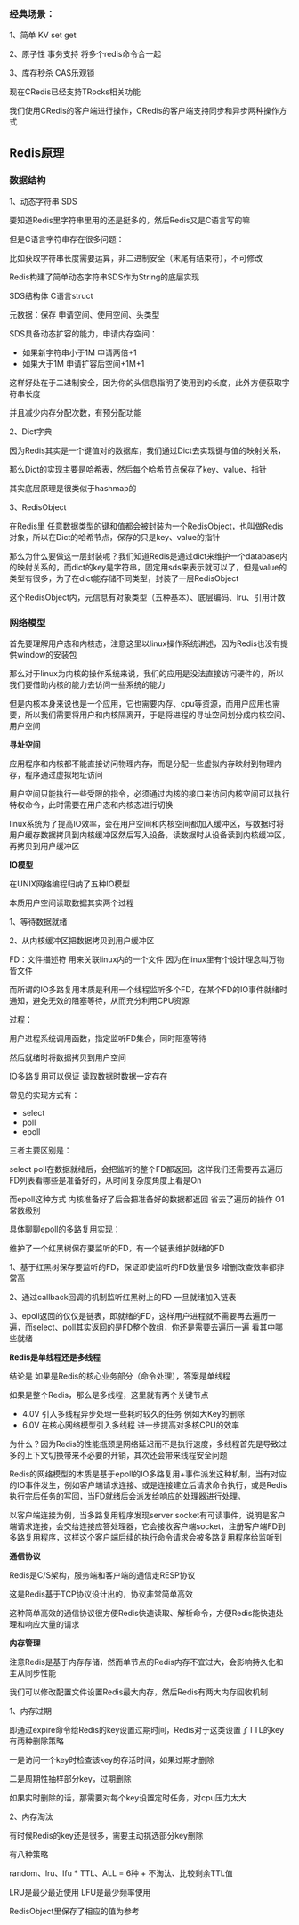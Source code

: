 ### 经典场景：

1、简单 KV set get

2、原子性 事务支持 将多个redis命令合一起

3、库存秒杀 CAS乐观锁



现在CRedis已经支持TRocks相关功能

我们使用CRedis的客户端进行操作，CRedis的客户端支持同步和异步两种操作方式





## Redis原理

### 数据结构

1、动态字符串 SDS

要知道Redis里字符串里用的还是挺多的，然后Redis又是C语言写的嘛

但是C语言字符串存在很多问题：

比如获取字符串长度需要运算，非二进制安全（末尾有结束符），不可修改

Redis构建了简单动态字符串SDS作为String的底层实现



SDS结构体 C语言struct

元数据：保存 申请空间、使用空间、头类型

SDS具备动态扩容的能力，申请内存空间：

- 如果新字符串小于1M 申请两倍+1
- 如果大于1M 申请扩容后空间+1M+1



这样好处在于二进制安全，因为你的头信息指明了使用到的长度，此外方便获取字符串长度

并且减少内存分配次数，有预分配功能



2、Dict字典

因为Redis其实是一个键值对的数据库，我们通过Dict去实现键与值的映射关系，

那么Dict的实现主要是哈希表，然后每个哈希节点保存了key、value、指针

其实底层原理是很类似于hashmap的



3、RedisObject

在Redis里 任意数据类型的键和值都会被封装为一个RedisObject，也叫做Redis对象，所以在Dict的哈希节点，保存的只是key、value的指针

那么为什么要做这一层封装呢？我们知道Redis是通过dict来维护一个database内的映射关系的，而dict的key是字符串，固定用sds来表示就可以了，但是value的类型有很多，为了在dict能存储不同类型，封装了一层RedisObject

这个RedisObject内，元信息有对象类型（五种基本）、底层编码、lru、引用计数



### 网络模型

首先要理解用户态和内核态，注意这里以linux操作系统讲述，因为Redis也没有提供window的安装包

那么对于linux为内核的操作系统来说，我们的应用是没法直接访问硬件的，所以我们要借助内核的能力去访问一些系统的能力

但是内核本身来说也是一个应用，它也需要内存、cpu等资源，而用户应用也需要，所以我们需要将用户和内核隔离开，于是将进程的寻址空间划分成内核空间、用户空间

**寻址空间**

应用程序和内核都不能直接访问物理内存，而是分配一些虚拟内存映射到物理内存，程序通过虚拟地址访问

用户空间只能执行一些受限的指令，必须通过内核的接口来访问内核空间可以执行特权命令，此时需要在用户态和内核态进行切换

linux系统为了提高IO效率，会在用户空间和内核空间都加入缓冲区，写数据时将用户缓存数据拷贝到内核缓冲区然后写入设备，读数据时从设备读到内核缓冲区，再拷贝到用户缓冲区



**IO模型**

在UNIX网络编程归纳了五种IO模型

本质用户空间读取数据其实两个过程

1、等待数据就绪

2、从内核缓冲区把数据拷贝到用户缓冲区



FD：文件描述符 用来关联linux内的一个文件 因为在linux里有个设计理念叫万物皆文件

而所谓的IO多路复用本质是利用一个线程监听多个FD，在某个FD的IO事件就绪时通知，避免无效的阻塞等待，从而充分利用CPU资源

过程：

用户进程系统调用函数，指定监听FD集合，同时阻塞等待

然后就绪时将数据拷贝到用户空间

IO多路复用可以保证 读取数据时数据一定存在

常见的实现方式有：

- select
- poll
- epoll

三者主要区别是：

select poll在数据就绪后，会把监听的整个FD都返回，这样我们还需要再去遍历FD列表看哪些是准备好的，从时间复杂度角度上看是On

而epoll这种方式 内核准备好了后会把准备好的数据都返回 省去了遍历的操作 O1 常数级别



具体聊聊epoll的多路复用实现：

维护了一个红黑树保存要监听的FD，有一个链表维护就绪的FD

1、基于红黑树保存要监听的FD，保证即使监听的FD数量很多 增删改查效率都非常高

2、通过callback回调的机制监听红黑树上的FD 一旦就绪加入链表

3、epoll返回的仅仅是链表，即就绪的FD，这样用户进程就不需要再去遍历一遍，而select、poll其实返回的是FD整个数组，你还是需要去遍历一遍 看其中哪些就绪





**Redis是单线程还是多线程**

结论是 如果是Redis的核心业务部分（命令处理），答案是单线程

如果是整个Redis，那么是多线程，这里就有两个关键节点

- 4.0V 引入多线程异步处理一些耗时较久的任务 例如大Key的删除
- 6.0V 在核心网络模型引入多线程 进一步提高对多核CPU的效率

为什么？因为Redis的性能瓶颈是网络延迟而不是执行速度，多线程首先是导致过多的上下文切换带来不必要的开销，其次还会带来线程安全问题



Redis的网络模型的本质是基于epoll的IO多路复用+事件派发这种机制，当有对应的IO事件发生，例如客户端请求连接、或是连接建立后请求命令执行，或是Redis执行完后任务的写回，当FD就绪后会派发给响应的处理器进行处理。

以客户端连接为例，当多路复用程序发现server socket有可读事件，说明是客户端请求连接，会交给连接应答处理器，它会接收客户端socket，注册客户端FD到多路复用程序，这样这个客户端后续的执行命令请求会被多路复用程序给监听到





**通信协议**

Redis是C/S架构，服务端和客户端的通信走RESP协议

这是Redis基于TCP协议设计出的，协议非常简单高效

这种简单高效的通信协议很方便Redis快速读取、解析命令，方便Redis能快速处理和响应大量的请求



**内存管理**

注意Redis是基于内存存储，然而单节点的Redis内存不宜过大，会影响持久化和主从同步性能

我们可以修改配置文件设置Redis最大内存，然后Redis有两大内存回收机制



1、内存过期

即通过expire命令给Redis的key设置过期时间，Redis对于这类设置了TTL的key有两种删除策略

一是访问一个key时检查该key的存活时间，如果过期才删除

二是周期性抽样部分key，过期删除

如果实时删除的话，那需要对每个key设置定时任务，对cpu压力太大



2、内存淘汰

有时候Redis的key还是很多，需要主动挑选部分key删除

有八种策略

random、lru、lfu * TTL、ALL  = 6种 + 不淘汰、比较剩余TTL值

LRU是最少最近使用 LFU是最少频率使用

RedisObject里保存了相应的值为参考







